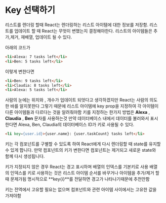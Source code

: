 # Key 선택하기

리스트를 렌더링 할때 React는 렌더링하는 리스트 아이템에 대한 정보를 저장함.
리스트를 업데이트 할 때 React는 무엇이 변했는지 결정해야한다.
리스트의 아이템들은 추가,제거, 재배열, 업데이트 될 수 있다.

아래의 코드가
```html
<li>Alexa: 7 tasks left</li>
<li>Ben: 5 tasks left</li>
```
이렇게 변한다면

```html
<li>Ben: 9 tasks left</li>
<li>Claudia: 8 tasks left</li>
<li>Alexa: 5 tasks left</li>
```
사람의 눈에는 위치와 , 개수가 업데이트 되엇다고 생각하겠지만 
React는 사람의 의도한 바를 알지못한다
그렇기 때문에 리스트 아이템에 key prop을 지정하여 각 아이템이 다른 아이템들과 다르다는 것을 알려줘야함 
키를 지정하는 한가지 방법은 **Alexa** , **Claudia** , **Ben** 문자를 사용하는것
만약 데이터베이스 내에서 데이터를 불러와서 표시한다면  Alexa, Ben, Claudia의 데이터베이스 ID가 키로 사용될 수 있다.

```html
<li key={user.id}>{user.name}: {user.taskCount} tasks left</li>
```

키는 각 컴포넌트를 구별할 수 있도록 하여 React에게 다시 렌더링할 때 state를 유지할 수 있게 합니다. 만약 컴포넌트의 키가 변한다면 컴포넌트는 제거되고 새로운 state와 함께 다시 생성됩니다.


키가 지정되지 않은 경우 React는 경고 표시하며 배열의 인덱스를 기본키로 사용
배열의 인덱스를 키로 사용하는 것은 리스트 아이템 순서를 바꾸거나 아이템을 추가/제거 할때 문제가됨 명시적으로 **key{i}**를 전달하면 경고가 나타나기때문에 추천안함

키는 전역에서 고유할 필요는 없으며 컴포넌트와 관련 아이템 사이에서는 고유한 값을 가져야함